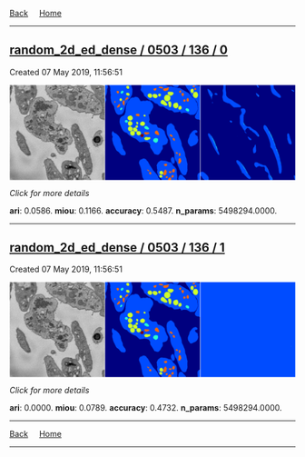 
[Back](..)&nbsp;&nbsp;&nbsp;&nbsp;&nbsp;[Home](https://leapmanlab.github.io/snapshots)

---

<div class="summary"><a href="0"><h2>random_2d_ed_dense / 0503 / 136 / 0</h2></a><p>Created 07 May 2019, 11:56:51
</p><a href="0"><img src="0/media/summary.png" align="center"></a><p>
<i>Click for more details</i>
</p></div>

**ari**: 0.0586. **miou**: 0.1166. **accuracy**: 0.5487. **n_params**: 5498294.0000. 

---

<div class="summary"><a href="1"><h2>random_2d_ed_dense / 0503 / 136 / 1</h2></a><p>Created 07 May 2019, 11:56:51
</p><a href="1"><img src="1/media/summary.png" align="center"></a><p>
<i>Click for more details</i>
</p></div>

**ari**: 0.0000. **miou**: 0.0789. **accuracy**: 0.4732. **n_params**: 5498294.0000. 

---

[Back](..)&nbsp;&nbsp;&nbsp;&nbsp;&nbsp;[Home](https://leapmanlab.github.io/snapshots)

---